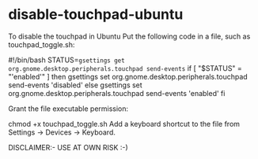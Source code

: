 # disable-touchpad-ubuntu
To disable the touchpad in Ubuntu 
Put the following code in a file, such as touchpad_toggle.sh:

#!/bin/bash
STATUS=`gsettings get org.gnome.desktop.peripherals.touchpad send-events`
if [ "$STATUS" = "'enabled'" ]
then
    gsettings set org.gnome.desktop.peripherals.touchpad send-events 'disabled'
else
    gsettings set org.gnome.desktop.peripherals.touchpad send-events 'enabled'
fi

Grant the file executable permission:

chmod +x touchpad_toggle.sh
Add a keyboard shortcut to the file from Settings → Devices → Keyboard.

DISCLAIMER:- USE AT OWN RISK :-)
